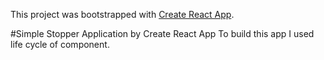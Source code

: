 This project was bootstrapped with [Create React App](https://github.com/facebook/create-react-app).

#Simple Stopper Application by Create React App
To build this app I used life cycle of component.